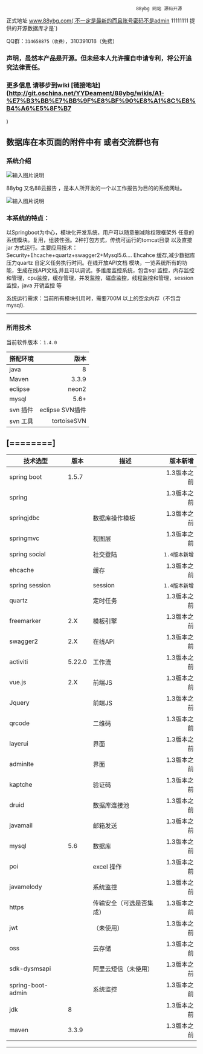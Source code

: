                                                     88ybg 网站 源码开源
正式地址 www.88ybg.com(`不一定是最新的而且账号密码不是admin 11111111 提供的开源数据库才是`)

QQ群：`314658875（收费）`，310391018（免费）

###  声明，虽然本产品是开源。但未经本人允许擅自申请专利，将公开追究法律责任。

### 更多信息 请移步到wiki [链接地址](http://git.oschina.net/YYDeament/88ybg/wikis/A1-%E7%B3%BB%E7%BB%9F%E8%BF%90%E8%A1%8C%E8%B4%A6%E5%8F%B7
)





 数据库在本页面的附件中有 或者交流群也有
-------------------------------------------------------------------------------------------------------
### 系统介绍

![输入图片说明](https://git.oschina.net/uploads/images/2017/0917/222127_cef2a748_880593.png "云系统(7).png")

88ybg 又名88云报告 ，是本人所开发的一个以工作报告为目的的系统网址。


![输入图片说明](https://git.oschina.net/uploads/images/2017/0917/222625_e0a53f72_880593.png "框架(1).png")

### 本系统的特点：

以Springboot为中心，模块化开发系统，用户可以随意删减除权限框架外 任意的系统模块。复用，组装性强。2种打包方式，传统可运行的tomcat目录 以及直接jar 方式运行。主要应用技术：Security+Ehcache+quartz+swagger2+Mysql5.6.... Ehcahce 缓存,减少数据库压力quartz 自定义任务执行时间。在线开放API文档 模块，一览系统所有的功能，生成在线API文档,并且可以调试。多维度监控系统，包含sql 监控，内存监控和管理，cpu监控，缓存管理，并发监控，磁盘监控，线程监控和管理，session监控，java 开销监控 等


系统运行需求：当前所有模块引用时，需要700M 以上的空余内存（不包含mysql).

-----------------------------------------------------------------------------------------------------------------

### 所用技术


当前软件版本：`1.4.0`


| 搭配环境      | 版本 |
| --------- | -----:|
| java  | 8 |
| Maven     |   3.3.9 |
| eclipse      |    neon2 |
| mysql |    5.6+|
| svn 插件 | eclipse SVN插件  |
| svn 工具 | tortoiseSVN  |

[========]
--------------------------------------------

| 技术选型      | 版本 |  描述 | 版本新增|
| ---------   | ----- | ----- | -----:|
| spring boot    | 1.5.7 | |1.3版本之前|
| spring         |    | |1.3版本之前|
| springjdbc    |    | 数据库操作模板|1.3版本之前|
| springmvc    |    | 视图层|1.3版本之前|
|  spring social       |    |社交登陆 |`1.4版本新增`|
| ehcache |   | 缓存|1.3版本之前|
| spring session | |session |`1.4版本新增`|
| quartz| | 定时任务|1.3版本之前|
| freemarker | 2.X|模板引擎 |1.3版本之前|
| swagger2| 2.X| 在线API|1.3版本之前|
| activiti| 5.22.0 | 工作流|1.3版本之前|
| vue.js| 2.X| 前端JS|1.3版本之前|
| Jquery|   | 前端JS|1.3版本之前|
| qrcode|   | 二维码|1.3版本之前|
| layerui|   | 界面|1.3版本之前|
| adminlte|   | 界面|1.3版本之前|
| kaptche|   | 验证码|1.3版本之前|
| druid|   | 数据库连接池|1.3版本之前|
| javamail|   | 邮箱发送|1.3版本之前|
| mysql|  5.6 | 数据库|1.3版本之前|
| poi|  | excel 操作|1.3版本之前|
| javamelody|  | 系统监控|1.3版本之前|
| https|  | 传输安全（可选是否集成）|1.3版本之前|
| jwt|  | （未使用）|1.3版本之前|
| oss|  | 云存储|1.3版本之前|
| sdk-dysmsapi |  | 阿里云短信（未使用）|1.3版本之前|
| spring-boot-admin |  | 系统监控|1.3版本之前|
| jdk       |  8 | |1.3版本之前|
| maven      |  3.3.9 | | 1.3版本之前|


--------------------------------------------
